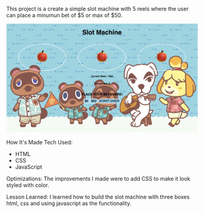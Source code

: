 This project is a create a simple slot machine with 5 reels where the user can place a minumun bet of $5 or max of $50.

<img src="slotmachine.png">

How It's Made Tech Used:
<ul>
  <li>HTML</li>
  <li>CSS</li>
  <li>JavaScript</li>
  </ul>

Optimizations:
The improvements I made were to add CSS to make it look styled with color.

Lesson Learned:
I learned how to build the slot machine with three boxes html, css and using javascript as the functionality.
